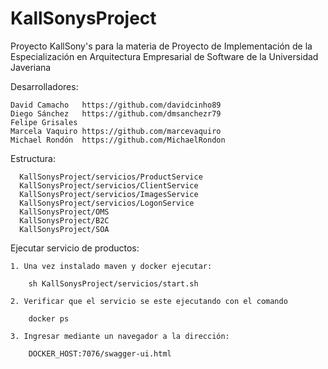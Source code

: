 # KallSonysProject
Proyecto KallSony's para la materia de Proyecto de Implementación de la Especialización en Arquitectura Empresarial de Software de la Universidad Javeriana

Desarrolladores: 
  
	David Camacho	https://github.com/davidcinho89
	Diego Sánchez	https://github.com/dmsanchezr79
	Felipe Grisales
	Marcela Vaquiro	https://github.com/marcevaquiro
	Michael Rondón	https://github.com/MichaelRondon

Estructura:

	  KallSonysProject/servicios/ProductService
	  KallSonysProject/servicios/ClientService
	  KallSonysProject/servicios/ImagesService
	  KallSonysProject/servicios/LogonService
	  KallSonysProject/OMS
	  KallSonysProject/B2C
	  KallSonysProject/SOA

Ejecutar servicio de productos:

	1. Una vez instalado maven y docker ejecutar:
	
		sh KallSonysProject/servicios/start.sh
		
	2. Verificar que el servicio se este ejecutando con el comando 
	
		docker ps
		
	3. Ingresar mediante un navegador a la dirección:
	
		DOCKER_HOST:7076/swagger-ui.html
